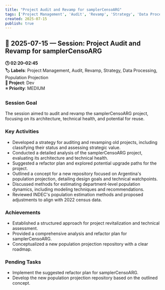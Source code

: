 ```yaml
---
title: "Project Audit and Revamp for samplerCensoARG"
tags: ['Project Management', 'Audit', 'Revamp', 'Strategy', 'Data Processing', 'Population Projection']
created: 2025-07-15
publish: true
---
```


## 📅 2025-07-15 — Session: Project Audit and Revamp for samplerCensoARG

**🕒 02:20–02:45**  
**🏷️ Labels**: Project Management, Audit, Revamp, Strategy, Data Processing, Population Projection  
**📂 Project**: Dev  
**⭐ Priority**: MEDIUM  


### Session Goal
The session aimed to audit and revamp the samplerCensoARG project, focusing on its architecture, technical health, and potential for reuse.

### Key Activities
- Developed a strategy for auditing and revamping old projects, including classifying their status and assessing strategic value.
- Conducted a detailed analysis of the samplerCensoARG project, evaluating its architecture and technical health.
- Suggested a refactor plan and explored potential upgrade paths for the project.
- Outlined a concept for a new repository focused on Argentina's population projection, detailing design goals and technical watchpoints.
- Discussed methods for estimating department-level population dynamics, including modeling techniques and recommendations.
- Reviewed INDEC's population estimation methods and proposed adjustments to align with 2022 census data.

### Achievements
- Established a structured approach for project revitalization and technical assessment.
- Provided a comprehensive analysis and refactor plan for samplerCensoARG.
- Conceptualized a new population projection repository with a clear roadmap.

### Pending Tasks
- Implement the suggested refactor plan for samplerCensoARG.
- Develop the new population projection repository based on the outlined concept.
